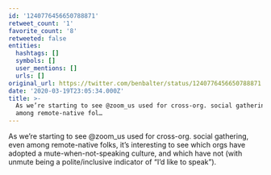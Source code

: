 ```yaml
---
id: '1240776456650788871'
retweet_count: '1'
favorite_count: '8'
retweeted: false
entities:
  hashtags: []
  symbols: []
  user_mentions: []
  urls: []
original_url: https://twitter.com/benbalter/status/1240776456650788871
date: '2020-03-19T23:05:34.000Z'
title: >-
  As we’re starting to see @zoom_us used for cross-org. social gathering, even
  among remote-native fol…
---
```


As we’re starting to see @zoom_us used for cross-org. social gathering, even among remote-native folks, it’s interesting to see which orgs have adopted a mute-when-not-speaking culture, and which have not (with unmute being a polite/inclusive indicator of “I’d like to speak”).